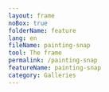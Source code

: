 ```yaml
---
layout: frame
noBox: true
folderName: feature
lang: en
fileName: painting-snap
tool: The frame
permalink: /painting-snap
featureName: painting-snap
category: Galleries
---
```

